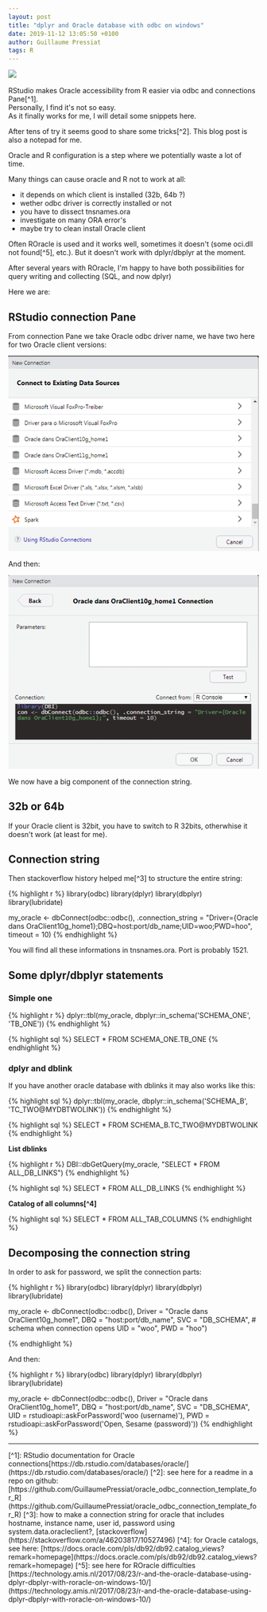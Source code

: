 ```yaml
---
layout: post
title: "dplyr and Oracle database with odbc on windows"
date: 2019-11-12 13:05:50 +0100
author: Guillaume Pressiat
tags: R
---
```





<img src = "https://upload.wikimedia.org/wikipedia/en/4/40/O_logo.png">

RStudio makes Oracle accessibility from R easier via odbc and connections Pane[^1].   
Personally, I find it's not so easy.  
As it finally works for me, I will detail some snippets here.



<!--more-->


After tens of try it seems good to share some tricks[^2]. This blog post is also a notepad for me.


Oracle and R configuration is a step where we potentially waste a lot of time. 

Many things can cause oracle and R not to work at all: 
- it depends on which client is installed (32b, 64b ?)
- wether odbc driver is correctly installed or not 
- you have to dissect tnsnames.ora
- investigate on many ORA error's
- maybe try to clean install Oracle client

Often ROracle is used and it works well, sometimes it doesn't (some oci.dll not found[^5], etc.). But it doesn't work with dplyr/dbplyr at the moment.

After several years with ROracle, I'm happy to have both possibilities for query writing and collecting (SQL, and now dplyr) 


Here we are:

## RStudio connection Pane

From connection Pane we take Oracle odbc driver name, we have two here for two Oracle client versions:

![Connection Pane 0](/images/connection_pane_0.png)

And then:

![Connection Pane 1.1](/images/connection_pane_1.1.png)

We now have a big component of the connection string.

## 32b or 64b

If your Oracle client is 32bit, you have to switch to R 32bits, otherwhise it doesn't work (at least for me).

## Connection string 

Then stackoverflow history helped me[^3] to structure the entire string:

{% highlight r %}
library(odbc)
library(dplyr)
library(dbplyr)
library(lubridate)
 
my_oracle <- dbConnect(odbc::odbc(), 
                       .connection_string = "Driver={Oracle dans OraClient10g_home1};DBQ=host:port/db_name;UID=woo;PWD=hoo", 
                       timeout = 10)
{% endhighlight %}

You will find all these informations in tnsnames.ora. Port is probably 1521.

## Some dplyr/dbplyr statements

### Simple one

{% highlight r %}
dplyr::tbl(my_oracle, dbplyr::in_schema('SCHEMA_ONE', 'TB_ONE'))
{% endhighlight %}

{% highlight sql %}
<SQL>
SELECT *
FROM SCHEMA_ONE.TB_ONE
{% endhighlight %}

### dplyr and dblink

If you have another oracle database with dblinks it may also works like this:

{% highlight sql %}
dplyr::tbl(my_oracle, dbplyr::in_schema('SCHEMA_B', 'TC_TWO@MYDBTWOLINK'))
{% endhighlight %}

{% highlight sql %}
<SQL>
SELECT *
FROM SCHEMA_B.TC_TWO@MYDBTWOLINK
{% endhighlight %}


**List dblinks**

{% highlight r %}
DBI::dbGetQuery(my_oracle, "SELECT * FROM ALL_DB_LINKS")
{% endhighlight %}

{% highlight sql %}
<SQL>
SELECT *
FROM ALL_DB_LINKS
{% endhighlight %}

**Catalog of all columns[^4]**

{% highlight sql %}
<SQL>
SELECT *
FROM ALL_TAB_COLUMNS
{% endhighlight %}

## Decomposing the connection string

In order to ask for password, we split the connection parts:

{% highlight r %}
library(odbc)
library(dplyr)
library(dbplyr)
library(lubridate)
 
my_oracle <- dbConnect(odbc::odbc(),
                       Driver = "Oracle dans OraClient10g_home1",
                       DBQ = "host:port/db_name",
                       SVC = "DB_SCHEMA", # schema when connection opens
                       UID = "woo",
                       PWD = "hoo")

{% endhighlight %}

And then:

{% highlight r %}
library(odbc)
library(dplyr)
library(dbplyr)
library(lubridate)
 
my_oracle <- dbConnect(odbc::odbc(),
                       Driver = "Oracle dans OraClient10g_home1",
                       DBQ = "host:port/db_name",
                       SVC = "DB_SCHEMA", 
                       UID = rstudioapi::askForPassword('woo (username)'),
                       PWD = rstudioapi::askForPassword('Open, Sesame (password)'))
{% endhighlight %}

<hr>
[^1]: RStudio documentation for Oracle connections[https://db.rstudio.com/databases/oracle/](https://db.rstudio.com/databases/oracle/)
[^2]: see here for a readme in a repo on github: [https://github.com/GuillaumePressiat/oracle_odbc_connection_template_for_R](https://github.com/GuillaumePressiat/oracle_odbc_connection_template_for_R)
[^3]: how to make a connection string for oracle that includes hostname, instance name, user id, password using system.data.oracleclient?, [stackoverflow](https://stackoverflow.com/a/46203817/10527496)
[^4]: for Oracle catalogs, see here: [https://docs.oracle.com/pls/db92/db92.catalog_views?remark=homepage](https://docs.oracle.com/pls/db92/db92.catalog_views?remark=homepage)
[^5]: see here for ROracle difficulties [https://technology.amis.nl/2017/08/23/r-and-the-oracle-database-using-dplyr-dbplyr-with-roracle-on-windows-10/](https://technology.amis.nl/2017/08/23/r-and-the-oracle-database-using-dplyr-dbplyr-with-roracle-on-windows-10/)
